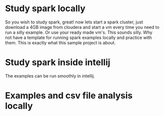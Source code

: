 # Study spark locally
So you wish to study spark, great! now lets start a spark cluster, just download a 4GB image from cloudera and start a vm every time you need to run a silly example.  Or use your ready made vm's.  This sounds silly.  Why not have a template for running spark examples locally and practice with them.  This is exactly what this sample project is about.

# Study spark inside intellij
The examples can be run smoothly in intellij.

# Examples and csv file analysis locally

